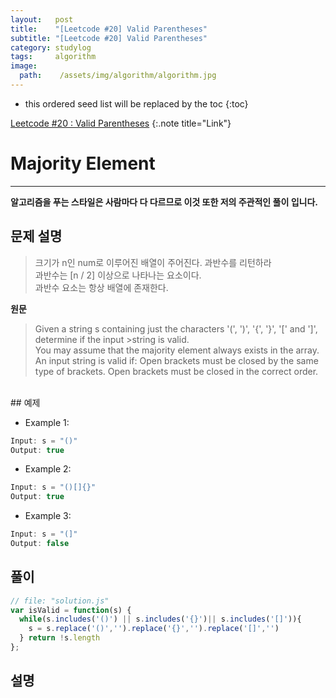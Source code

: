 ```yaml
---
layout:   post
title:    "[Leetcode #20] Valid Parentheses"
subtitle: "[Leetcode #20] Valid Parentheses"
category: studylog
tags:     algorithm
image:
  path:    /assets/img/algorithm/algorithm.jpg
---
```


[Leetcode #20 : Valid Parentheses]:https://leetcode.com/problems/valid-parentheses/

<!--more-->
* this ordered seed list will be replaced by the toc
{:toc}  

[Leetcode #20 : Valid Parentheses]
{:.note title="Link"}  

# Majority Element  
---  
__알고리즘을 푸는 스타일은 사람마다 다 다르므로 이것 또한 저의 주관적인 풀이 입니다.__  

## 문제 설명  
>크기가 n인 num로 이루어진 배열이 주어진다. 과반수를 리턴하라  
>과반수는 [n / 2] 이상으로 나타나는 요소이다.  
>과반수 요소는 항상 배열에 존재한다.  

__원문__
>Given a string s containing just the characters '(', ')', '{', '}', '[' and ']',  
>determine if the input >string is valid.  
>You may assume that the majority element always exists in the array.  
>An input string is valid if:
>Open brackets must be closed by the same type of brackets.
>Open brackets must be closed in the correct order.
<br>  
## 예제  

* Example 1:
```js
Input: s = "()"
Output: true
```  

* Example 2:
```js
Input: s = "()[]{}"
Output: true
```  

* Example 3:
```js
Input: s = "(]"
Output: false
```  

## 풀이  

```js
// file: "solution.js"
var isValid = function(s) {
  while(s.includes('()') || s.includes('{}')|| s.includes('[]')){
    s = s.replace('()','').replace('{}','').replace('[]','')
  } return !s.length
};
```  

## 설명  


